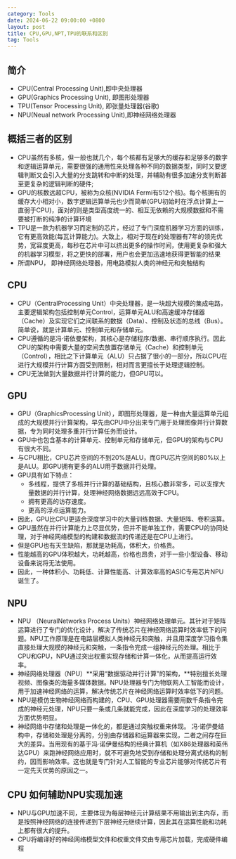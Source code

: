```yaml
---
category: Tools
date: 2024-06-22 09:00:00 +0800
layout: post
title: CPU,GPU,NPT,TPU的联系和区别
tag: Tools
---
```

## 简介

+ CPU(Central Processing Unit),即中央处理器
+ GPU(Graphics Processing Unit), 即图形处理器
+ TPU(Tensor Processing Unit), 即张量处理器(谷歌)
+ NPU(Neual network Processing Unit),即神经网络处理器

## 概括三者的区别

+ CPU虽然有多核，但一般也就几个，每个核都有足够大的缓存和足够多的数字和逻辑运算单元，需要很强的通用性来处理各种不同的数据类型，同时又要逻辑判断又会引入大量的分支跳转和中断的处理，并辅助有很多加速分支判断甚至更复杂的逻辑判断的硬件;
+ GPU的核数远超CPU，被称为众核(NVIDIA Fermi有512个核)。每个核拥有的缓存大小相对小，数字逻辑运算单元也少而简单(GPU初始时在浮点计算上一直弱于CPU)，面对的则是类型高度统一的、相互无依赖的大规模数据和不需要被打断的纯净的计算环境
+ TPU是一款为机器学习而定制的芯片，经过了专门深度机器学习方面的训练，它有更高效能(每瓦计算能力)。大致上，相对于现在的处理器有7年的领先优势，宽容度更高，每秒在芯片中可以挤出更多的操作时间，使用更复杂和强大的机器学习模型，将之更快的部署，用户也会更加迅速地获得更智能的结果
+ 所谓NPU， 即神经网络处理器，用电路模拟人类的神经元和突触结构

## CPU

+ CPU（CentralProcessing Unit）中央处理器，是一块超大规模的集成电路，主要逻辑架构包括控制单元Control，运算单元ALU和高速缓冲存储器（Cache）及实现它们之间联系的数据（Data）、控制及状态的总线（Bus）。简单说，就是计算单元、控制单元和存储单元。
+ CPU遵循的是冯·诺依曼架构，其核心是存储程序/数据、串行顺序执行。因此CPU的架构中需要大量的空间去放置存储单元（Cache）和控制单元（Control），相比之下计算单元（ALU）只占据了很小的一部分，所以CPU在进行大规模并行计算方面受到限制，相对而言更擅长于处理逻辑控制。
+ CPU无法做到大量数据并行计算的能力，但GPU可以。

## GPU
+ GPU（GraphicsProcessing Unit），即图形处理器，是一种由大量运算单元组成的大规模并行计算架构，早先由CPU中分出来专门用于处理图像并行计算数据，专为同时处理多重并行计算任务而设计。
+ GPU中也包含基本的计算单元、控制单元和存储单元，但GPU的架构与CPU有很大不同。
+ 与CPU相比，CPU芯片空间的不到20%是ALU，而GPU芯片空间的80%以上是ALU。即GPU拥有更多的ALU用于数据并行处理。
+ GPU具有如下特点：
  + 多线程，提供了多核并行计算的基础结构，且核心数非常多，可以支撑大量数据的并行计算，处理神经网络数据远远高效于CPU。
  + 拥有更高的访存速度。
  + 更高的浮点运算能力。
+ 因此，GPU比CPU更适合深度学习中的大量训练数据、大量矩阵、卷积运算。
+ GPU虽然在并行计算能力上尽显优势，但并不能单独工作，需要CPU的协同处理，对于神经网络模型的构建和数据流的传递还是在CPU上进行。
+ 但是GPU也有天生缺陷，那就是功耗高，体积大，价格贵。
+ 性能越高的GPU体积越大，功耗越高，价格也昂贵，对于一些小型设备、移动设备来说将无法使用。
+ 因此，一种体积小、功耗低、计算性能高、计算效率高的ASIC专用芯片NPU诞生了。

## NPU

+ NPU （NeuralNetworks Process Units）神经网络处理单元。其针对于矩阵运算进行了专门的优化设计，解决了传统芯片在神经网络运算时效率低下的问题。NPU工作原理是在电路层模拟人类神经元和突触，并且用深度学习指令集直接处理大规模的神经元和突触，一条指令完成一组神经元的处理。相比于CPU和GPU，NPU通过突出权重实现存储和计算一体化，从而提高运行效率。
+ 神经网络处理器（NPU）**采用“数据驱动并行计算”的架构，**特别擅长处理视频、图像类的海量多媒体数据。NPU处理器专门为物联网人工智能而设计，用于加速神经网络的运算，解决传统芯片在神经网络运算时效率低下的问题。
+ NPU是模仿生物神经网络而构建的，CPU、GPU处理器需要用数千条指令完成的神经元处理，NPU只要一条或几条就能完成，因此在深度学习的处理效率方面优势明显。
+ 神经网络中存储和处理是一体化的，都是通过突触权重来体现。 冯·诺伊曼结构中，存储和处理是分离的，分别由存储器和运算器来实现，二者之间存在巨大的差异。当用现有的基于冯·诺伊曼结构的经典计算机（如X86处理器和英伟达GPU）来跑神经网络应用时，就不可避免地受到存储和处理分离式结构的制约，因而影响效率。这也就是专门针对人工智能的专业芯片能够对传统芯片有一定先天优势的原因之一。

## CPU 如何辅助NPU实现加速

+ NPU与GPU加速不同，主要体现为每层神经元计算结果不用输出到主内存，而是按照神经网络的连接传递到下层神经元继续计算，因此其在运算性能和功耗上都有很大的提升。
+ CPU将编译好的神经网络模型文件和权重文件交由专用芯片加载，完成硬件编程
